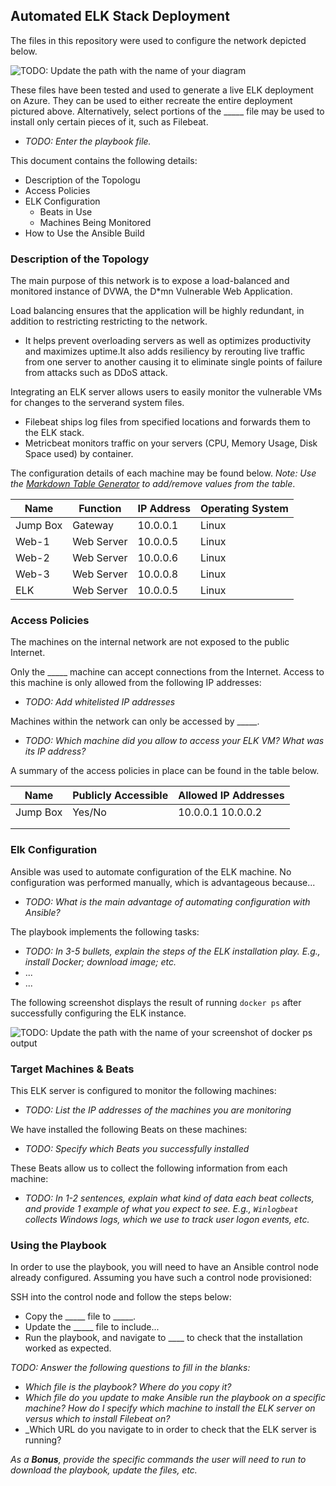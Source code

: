 ## Automated ELK Stack Deployment

The files in this repository were used to configure the network depicted below.

![TODO: Update the path with the name of your diagram](Images/diagram_filename.png)

These files have been tested and used to generate a live ELK deployment on Azure. They can be used to either recreate the entire deployment pictured above. Alternatively, select portions of the _____ file may be used to install only certain pieces of it, such as Filebeat.

  - _TODO: Enter the playbook file._

This document contains the following details:
- Description of the Topologu
- Access Policies
- ELK Configuration
  - Beats in Use
  - Machines Being Monitored
- How to Use the Ansible Build


### Description of the Topology

The main purpose of this network is to expose a load-balanced and monitored instance of DVWA, the D*mn Vulnerable Web Application.

Load balancing ensures that the application will be highly redundant, in addition to restricting restricting to the network.
- It helps prevent overloading servers as well as optimizes productivity and maximizes uptime.It also adds resiliency by rerouting live traffic from one server to another causing it to eliminate single points of failure from attacks such as DDoS attack.

Integrating an ELK server allows users to easily monitor the vulnerable VMs for changes to the serverand system files.
- Filebeat ships log files from specified locations and forwards them to the ELK stack.
- Metricbeat monitors traffic on your servers (CPU, Memory Usage, Disk Space used) by container.

The configuration details of each machine may be found below.
_Note: Use the [Markdown Table Generator](http://www.tablesgenerator.com/markdown_tables) to add/remove values from the table_.

| Name     | Function  | IP Address | Operating System |
|----------|-----------|------------|------------------|
| Jump Box | Gateway   | 10.0.0.1   | Linux            |
| Web-1    | Web Server| 10.0.0.5   | Linux            |
| Web-2    | Web Server| 10.0.0.6   | Linux            |
| Web-3    | Web Server| 10.0.0.8   | Linux            |
| ELK      | Web Server| 10.0.0.5   | Linux            |


### Access Policies

The machines on the internal network are not exposed to the public Internet. 

Only the _____ machine can accept connections from the Internet. Access to this machine is only allowed from the following IP addresses:
- _TODO: Add whitelisted IP addresses_

Machines within the network can only be accessed by _____.
- _TODO: Which machine did you allow to access your ELK VM? What was its IP address?_

A summary of the access policies in place can be found in the table below.

| Name     | Publicly Accessible | Allowed IP Addresses |
|----------|---------------------|----------------------|
| Jump Box | Yes/No              | 10.0.0.1 10.0.0.2    |
|          |                     |                      |
|          |                     |                      |

### Elk Configuration

Ansible was used to automate configuration of the ELK machine. No configuration was performed manually, which is advantageous because...
- _TODO: What is the main advantage of automating configuration with Ansible?_

The playbook implements the following tasks:
- _TODO: In 3-5 bullets, explain the steps of the ELK installation play. E.g., install Docker; download image; etc._
- ...
- ...

The following screenshot displays the result of running `docker ps` after successfully configuring the ELK instance.

![TODO: Update the path with the name of your screenshot of docker ps output](Images/docker_ps_output.png)

### Target Machines & Beats
This ELK server is configured to monitor the following machines:
- _TODO: List the IP addresses of the machines you are monitoring_

We have installed the following Beats on these machines:
- _TODO: Specify which Beats you successfully installed_

These Beats allow us to collect the following information from each machine:
- _TODO: In 1-2 sentences, explain what kind of data each beat collects, and provide 1 example of what you expect to see. E.g., `Winlogbeat` collects Windows logs, which we use to track user logon events, etc._

### Using the Playbook
In order to use the playbook, you will need to have an Ansible control node already configured. Assuming you have such a control node provisioned: 

SSH into the control node and follow the steps below:
- Copy the _____ file to _____.
- Update the _____ file to include...
- Run the playbook, and navigate to ____ to check that the installation worked as expected.

_TODO: Answer the following questions to fill in the blanks:_
- _Which file is the playbook? Where do you copy it?_
- _Which file do you update to make Ansible run the playbook on a specific machine? How do I specify which machine to install the ELK server on versus which to install Filebeat on?_
- _Which URL do you navigate to in order to check that the ELK server is running?

_As a **Bonus**, provide the specific commands the user will need to run to download the playbook, update the files, etc._

